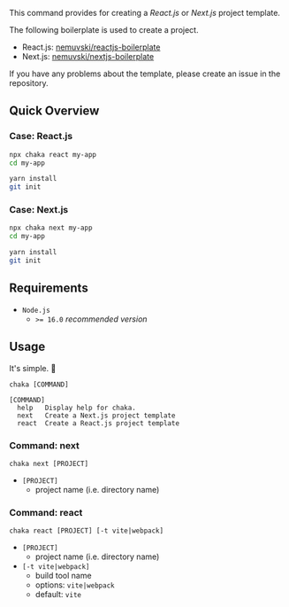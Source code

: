 This command provides for creating a *React.js* or *Next.js* project template.

The following boilerplate is used to create a project.

- React.js: [nemuvski/reactjs-boilerplate](https://github.com/nemuvski/reactjs-boilerplate)
- Next.js: [nemuvski/nextjs-boilerplate](https://github.com/nemuvski/nextjs-boilerplate)

If you have any problems about the template, please create an issue in the repository.


## Quick Overview

### Case: React.js

```bash
npx chaka react my-app
cd my-app

yarn install
git init
```

### Case: Next.js

```bash
npx chaka next my-app
cd my-app

yarn install
git init
```


## Requirements

- `Node.js`
  - `>= 16.0` *recommended version*


## Usage

It's simple. 🍰

```
chaka [COMMAND]

[COMMAND]
  help   Display help for chaka.
  next   Create a Next.js project template
  react  Create a React.js project template
```

### Command: next

```
chaka next [PROJECT]
```

- `[PROJECT]`
  - project name (i.e. directory name)

### Command: react

```
chaka react [PROJECT] [-t vite|webpack]
```

- `[PROJECT]`
  - project name (i.e. directory name)
- `[-t vite|webpack]`
  - build tool name
  - options: `vite|webpack`
  - default: `vite`
  
